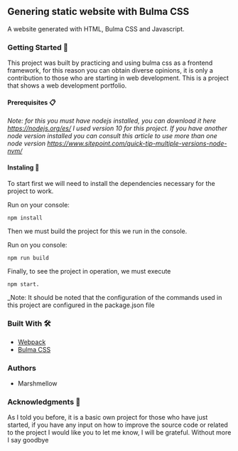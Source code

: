 ## Genering static website with Bulma CSS

A website generated with HTML, Bulma CSS and Javascript.

### Getting Started 🚀

This project was built by practicing and using bulma css as a frontend framework, for this reason you can obtain diverse opinions, it is only a contribution to those who are starting in web development. This is a project that shows a web development portfolio.

#### Prerequisites 📋

_Note: for this you must have nodejs installed, you can download it here https://nodejs.org/es/ I used version 10 for this project. If you have another node version installed you can consult this article to use more than one node version https://www.sitepoint.com/quick-tip-multiple-versions-node-nvm/_

#### Instaling 🔧

To start first we will need to install the dependencies necessary for the project to work.

Run on your console:

```
npm install
```

Then we must build the project for this we run in the console.

Run on you console:

```
npm run build
```

Finally, to see the project in operation, we must execute 
```
npm start.
```

_Note: It should be noted that the configuration of the commands used in this project are configured in the package.json file

### Built With 🛠️

* [Webpack](https://webpack.js.org/)
* [Bulma CSS](https://bulma.io/)

### Authors

* Marshmellow

### Acknowledgments 🎁

As I told you before, it is a basic own project for those who have just started, if you have any input on how to improve the source code or related to the project I would like you to let me know, I will be grateful. Without more I say goodbye